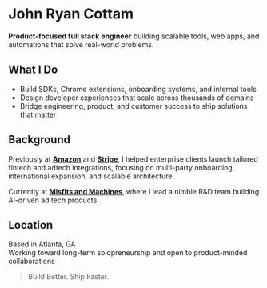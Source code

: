 # John Ryan Cottam

**Product-focused full stack engineer** building scalable tools, web apps, and automations that solve real-world problems.

## What I Do
- Build SDKs, Chrome extensions, onboarding systems, and internal tools  
- Design developer experiences that scale across thousands of domains  
- Bridge engineering, product, and customer success to ship solutions that matter

## Background
Previously at [**Amazon**](https://www.amazon.com) and [**Stripe**](https://stripe.com), I helped enterprise clients launch tailored fintech and adtech integrations, focusing on multi-party onboarding, international expansion, and scalable architecture.

Currently at [**Misfits and Machines**](https://www.misfitsandmachines.com), where I lead a nimble R&D team building AI-driven ad tech products.

## Location
Based in Atlanta, GA  
Working toward long-term solopreneurship and open to product-minded collaborations

> Build Better. Ship Faster.

